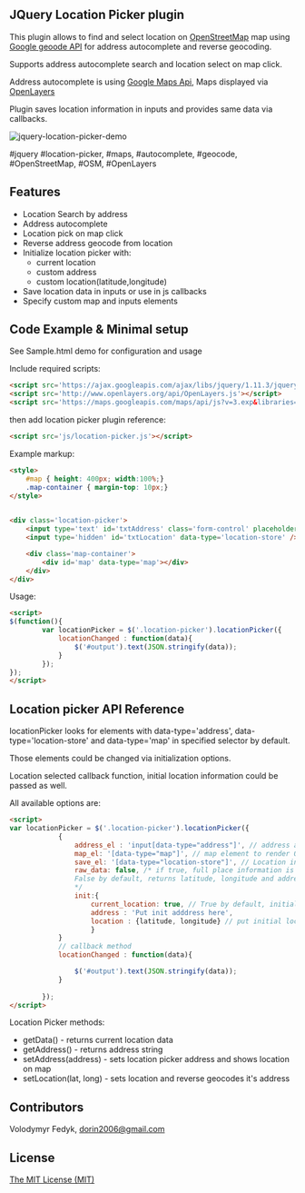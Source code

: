 ## JQuery Location Picker plugin

This plugin allows to find and select location on [OpenStreetMap](https://www.openstreetmap.org) map using [Google geoode API](https://developers.google.com/maps) for address autocomplete and reverse geocoding.

Supports address autocomplete search and location select on map click.

Address autocomplete is using [Google Maps Api](https://developers.google.com/maps),
Maps displayed via [OpenLayers](http://openlayers.org)
 
Plugin saves location information in inputs and provides same data via callbacks.

![jquery-location-picker-demo](https://cloud.githubusercontent.com/assets/5731758/9176822/33649d4a-3f96-11e5-9235-3ade01b3d7c1.jpg)

 #jquery #location-picker, #maps, #autocomplete, #geocode, #OpenStreetMap, #OSM, #OpenLayers

## Features

* Location Search by address
* Address autocomplete
* Location pick on map click
* Reverse address geocode from location
* Initialize location picker with: 
  * current location
  * custom address 
  * custom location(latitude,longitude)
* Save location data in inputs or use in js callbacks
* Specify custom map and inputs elements

## Code Example & Minimal setup

See Sample.html demo for configuration and usage

Include required scripts:
```html
<script src='https://ajax.googleapis.com/ajax/libs/jquery/1.11.3/jquery.min.js'></script>
<script src='http://www.openlayers.org/api/OpenLayers.js'></script>
<script src='https://maps.googleapis.com/maps/api/js?v=3.exp&libraries=places'></script>
```
then add location picker plugin reference:
```html
<script src='js/location-picker.js'></script>
```

Example markup:
```html
<style>
  	#map { height: 400px; width:100%;}
  	.map-container { margin-top: 10px;}
</style>

    
<div class='location-picker'>
	<input type='text' id='txtAddress' class='form-control' placeholder='Enter your address here' data-type='address' />
	<input type='hidden' id='txtLocation' data-type='location-store' />

	<div class='map-container'>
		<div id='map' data-type='map'></div>
	</div>
</div>
```

Usage:
```html
<script>
$(function(){
		var locationPicker = $('.location-picker').locationPicker({
			locationChanged : function(data){
				$('#output').text(JSON.stringify(data));
			}
		});
});
</script>
```
## Location picker API Reference

locationPicker looks for elements with data-type='address', data-type='location-store' and data-type='map'
in specified selector by default. 

Those elements could be changed via initialization options. 

Location selected callback function, initial location information could be passed as well.

All available options are:
```html
<script>
var locationPicker = $('.location-picker').locationPicker({
			{
				address_el : 'input[data-type="address"]', // address autocomplete input
				map_el: '[data-type="map"]', // map element to render OSM map in
				save_el: '[data-type="location-store"]', // Location information is stored in this input in JSON format
				raw_data: false, /* if true, full place information is returned in JSON format 
				False by default, returns latitude, longitude and address string in JSON format
				*/			
				init:{ 
					current_location: true, // True by default, initializes location picker with current location 
					address : 'Put init adddress here',
					location : {latitude, longitude} // put initial location here
					}
			}
			// callback method
			locationChanged : function(data){

				$('#output').text(JSON.stringify(data));
			}
			
		});
</script>
```
Location Picker methods:

* getData() - returns current location data
* getAddress() - returns address string
* setAddress(address) - sets location picker address and shows location on map
* setLocation(lat, long) - sets location and reverse geocodes it's address 


## Contributors

Volodymyr Fedyk, dorin2006@gmail.com

## License

[The MIT License (MIT)](LICENSE)
